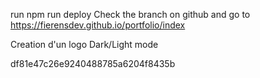 run 
npm run deploy 
Check the branch on github and go to https://fierensdev.github.io/portfolio/index

Creation d'un logo
Dark/Light mode

df81e47c26e9240488785a6204f8435b


